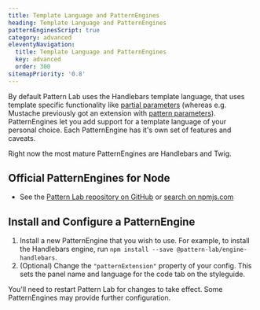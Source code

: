 ```yaml
---
title: Template Language and PatternEngines
heading: Template Language and PatternEngines
patternEnginesScript: true
category: advanced
eleventyNavigation:
  title: Template Language and PatternEngines
  key: advanced
  order: 300
sitemapPriority: '0.8'
---
```


By default Pattern Lab uses the Handlebars template language, that uses template specific functionality like [partial parameters](https://handlebarsjs.com/guide/partials.html#partial-parameters) (whereas e.g. Mustache previously got an extension with [pattern parameters](/docs/using-pattern-parameters/#heading-the-pattern-parameter-syntax)). PatternEngines let you add support for a template language of your personal choice. Each PatternEngine has it's own set of features and caveats.

Right now the most mature PatternEngines are Handlebars and Twig.

## Official PatternEngines for Node

<ul id="pattern-engine-list">
  <!-- This list is automatically replaced by a script -->
  <li>See the <a href="https://github.com/pattern-lab/patternlab-node/tree/master/packages">Pattern Lab repository on GitHub</a> or <a href="https://www.npmjs.com/search?q=keywords%3A%27Pattern%20Lab%27%20engine">search on npmjs.com</a></li>
</ul>

## Install and Configure a PatternEngine

1. Install a new PatternEngine that you wish to use. For example, to install the Handlebars engine, run `npm install --save @pattern-lab/engine-handlebars`.
2. (Optional) Change the `"patternExtension"` property of your config. This sets the panel name and language for the code tab on the styleguide.

You'll need to restart Pattern Lab for changes to take effect. Some PatternEngines may provide further configuration.

